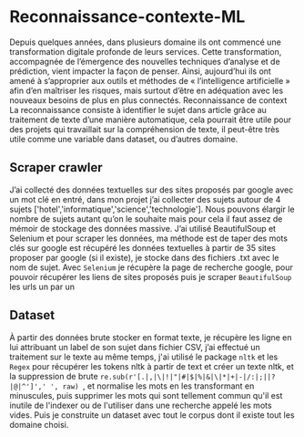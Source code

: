 # Reconnaissance-contexte-ML

Depuis quelques années,  dans plusieurs domaine ils ont commencé une transformation digitale profonde de leurs services. Cette transformation, accompagnée de l’émergence des nouvelles techniques d’analyse et de prédiction, vient impacter la façon de penser. Ainsi, aujourd’hui ils ont amené à s’approprier aux outils et méthodes de « l’intelligence artificielle » afin d’en maîtriser les risques, mais surtout d’être en adéquation avec les nouveaux besoins de plus en plus connectés. Reconnaissance de context La reconnaissance consiste à identifier le sujet dans article grâce au traitement de texte d’une manière automatique, cela pourrait être utile pour des projets qui travaillait sur la compréhension de texte, il peut-être très utile comme une variable dans dataset, ou d’autres domaine.

## Scraper crawler 
J’ai collecté des données textuelles sur des sites proposés par google avec un mot clé en entré, dans mon projet j’ai collecter des sujets autour de 4 sujets ['hotel','informatique','science','technologie']. Nous pouvons élargir le nombre de sujets autant qu’on le souhaite mais pour cela il faut assez de mémoir de stockage des données massive.
J’ai utilisé BeautifulSoup et Selenium et pour scraper les données, ma méthode est de taper des mots clés sur google est récupéré les données textuelles à partir de 35 sites proposer par google (si il existe), je stocke dans des fichiers .txt avec le nom de sujet. 
Avec `Selenium` je récupère la page de recherche google, pour pouvoir récupérer les liens de sites proposés puis je scraper `BeautifulSoup` les urls un par un


## Dataset 

À partir des données brute stocker en format texte, je récupère les ligne en lui attribuant un label de son sujet dans fichier CSV, j’ai effectué un traitement sur le texte au même temps, j'ai utilisé le package `nltk` et les `Regex` pour récupérer les tokens nltk à partir de text et créer un texte nltk, et la suppression de brute `re.sub(r'[.|,|\|!|"|#|$|%|&|\|*|+|-|/:|;||?|@|^']',' ', raw) `, et normalise les mots en les transformant en minuscules, puis supprimer les mots qui sont tellement commun qu'il est inutile de l'indexer ou de l'utiliser dans une recherche appelé les mots vides. Puis je construite un dataset avec tout le corpus dont il existe tout les domaine choisi.

